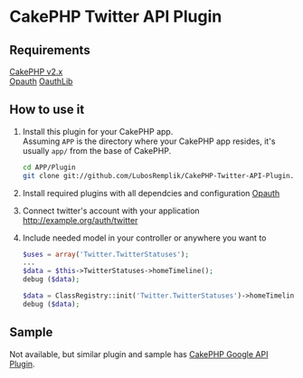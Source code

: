 CakePHP Twitter API Plugin
=========================

Requirements
------------
[CakePHP v2.x](https://github.com/cakephp/cakephp)   
[Opauth](https://github.com/LubosRemplik/cakephp-opauth)
[OauthLib](https://github.com/LubosRemplik/oauth_lib)

How to use it
-------------
1.	Install this plugin for your CakePHP app.   
	Assuming `APP` is the directory where your CakePHP app resides, it's usually `app/` from the base of CakePHP.

	```bash
	cd APP/Plugin
	git clone git://github.com/LubosRemplik/CakePHP-Twitter-API-Plugin.git Twitter
	```

2.  Install required plugins with all dependcies and configuration
	[Opauth](https://github.com/LubosRemplik/cakephp-opauth)

3.  Connect twitter's account with your application http://example.org/auth/twitter

4.  Include needed model in your controller or anywhere you want to

	```php
	$uses = array('Twitter.TwitterStatuses');
	...
	$data = $this->TwitterStatuses->homeTimeline();
	debug ($data);
	```

	```php
	$data = ClassRegistry::init('Twitter.TwitterStatuses')->homeTimeline();
	debug ($data);
	```

Sample
------
Not available, but similar plugin and sample has [CakePHP Google API Plugin](https://github.com/LubosRemplik/CakePHP-Google-API-Plugin).
